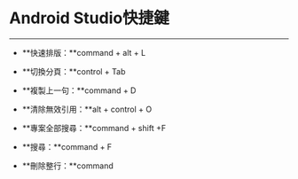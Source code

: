 # Android Studio快捷鍵

---

* **快速排版：**command + alt + L

* **切換分頁：**control + Tab

* **複製上一句：**command + D

* **清除無效引用：**alt + control + O

* **專案全部搜尋：**command + shift +F

* **搜尋：**command + F

* **刪除整行：**command

